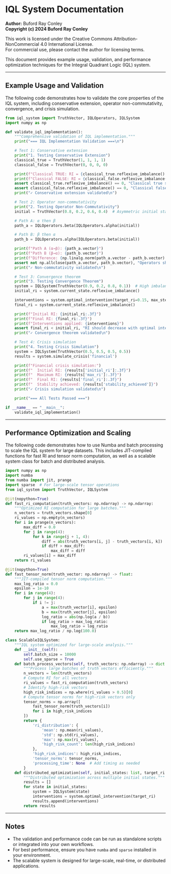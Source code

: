 # IQL System Documentation

**Author:** Buford Ray Conley  
**Copyright (c) 2024 Buford Ray Conley**

This work is licensed under the Creative Commons Attribution-NonCommercial 4.0 International License.  
For commercial use, please contact the author for licensing terms.

This document provides example usage, validation, and performance optimization techniques for the Integral Quadrant Logic (IQL) system.

---

## Example Usage and Validation

The following code demonstrates how to validate the core properties of the IQL system, including conservative extension, operator non-commutativity, convergence, and crisis simulation.

```python
from iql_system import TruthVector, IQLOperators, IQLSystem
import numpy as np

def validate_iql_implementation():
    """Comprehensive validation of IQL implementation."""
    print("=== IQL Implementation Validation ===\n")

    # Test 1: Conservative extension
    print("1. Testing Conservative Extension")
    classical_true = TruthVector(1, 1, 1, 1)
    classical_false = TruthVector(0, 0, 0, 0)

    print(f"Classical TRUE: RI = {classical_true.reflexive_imbalance():.3f}")
    print(f"Classical FALSE: RI = {classical_false.reflexive_imbalance():.3f}")
    assert classical_true.reflexive_imbalance() == 0, "Classical true should have RI = 0"
    assert classical_false.reflexive_imbalance() == 0, "Classical false should have RI = 0"
    print("✓ Conservative extension validated\n")

    # Test 2: Operator non-commutativity
    print("2. Testing Operator Non-Commutativity")
    initial = TruthVector(0.8, 0.2, 0.6, 0.4)  # Asymmetric initial state

    # Path A: α then β
    path_a = IQLOperators.beta(IQLOperators.alpha(initial))

    # Path B: β then α  
    path_b = IQLOperators.alpha(IQLOperators.beta(initial))

    print(f"Path A (α→β): {path_a.vector}")
    print(f"Path B (β→α): {path_b.vector}")
    print(f"Difference: {np.linalg.norm(path_a.vector - path_b.vector):.6f}")
    assert not np.allclose(path_a.vector, path_b.vector), "Operators should not commute"
    print("✓ Non-commutativity validated\n")

    # Test 3: Convergence theorem
    print("3. Testing Convergence Theorem")
    system = IQLSystem(TruthVector(0.9, 0.2, 0.8, 0.1))  # High imbalance
    initial_ri = system.current_state.reflexive_imbalance()

    interventions = system.optimal_intervention(target_ri=0.15, max_steps=20)
    final_ri = system.current_state.reflexive_imbalance()

    print(f"Initial RI: {initial_ri:.3f}")
    print(f"Final RI: {final_ri:.3f}")
    print(f"Interventions applied: {interventions}")
    assert final_ri < initial_ri, "RI should decrease with optimal interventions"
    print("✓ Convergence theorem validated\n")

    # Test 4: Crisis simulation
    print("4. Testing Crisis Simulation")
    system = IQLSystem(TruthVector(0.5, 0.5, 0.5, 0.5))
    results = system.simulate_crisis('financial')

    print(f"Financial crisis simulation:")
    print(f"  Initial RI: {results['initial_ri']:.3f}")
    print(f"  Maximum RI: {results['max_ri']:.3f}")
    print(f"  Final RI: {results['final_ri']:.3f}")
    print(f"  Stability achieved: {results['stability_achieved']}")
    print("✓ Crisis simulation validated\n")

    print("=== All Tests Passed ===")

if __name__ == "__main__":
    validate_iql_implementation()
```

---

## Performance Optimization and Scaling

The following code demonstrates how to use Numba and batch processing to scale the IQL system for large datasets. This includes JIT-compiled functions for fast RI and tensor norm computation, as well as a scalable system class for batch and distributed analysis.

```python
import numpy as np
import numba
from numba import jit, prange
import sparse  # For large-scale tensor operations
from iql_system import TruthVector, IQLSystem

@jit(nopython=True)
def fast_ri_computation(truth_vectors: np.ndarray) -> np.ndarray:
    """Optimized RI computation for large batches."""
    n_vectors = truth_vectors.shape[0]
    ri_values = np.empty(n_vectors)
    for i in prange(n_vectors):
        max_diff = 0.0
        for j in range(4):
            for k in range(j + 1, 4):
                diff = abs(truth_vectors[i, j] - truth_vectors[i, k])
                if diff > max_diff:
                    max_diff = diff
        ri_values[i] = max_diff
    return ri_values

@jit(nopython=True)
def fast_tensor_norm(truth_vector: np.ndarray) -> float:
    """JIT-compiled tensor norm computation."""
    max_log_ratio = 0.0
    epsilon = 1e-10
    for i in range(4):
        for j in range(4):
            if i != j:
                a = max(truth_vector[i], epsilon)
                b = max(truth_vector[j], epsilon)
                log_ratio = abs(np.log(a / b))
                if log_ratio > max_log_ratio:
                    max_log_ratio = log_ratio
    return max_log_ratio / np.log(100.0)

class ScalableIQLSystem:
    """IQL system optimized for large-scale analysis."""
    def __init__(self):
        self.batch_size = 10000
        self.use_sparse = True
    def batch_process_vectors(self, truth_vectors: np.ndarray) -> dict:
        """Process large batches of truth vectors efficiently."""
        n_vectors = len(truth_vectors)
        # Compute RI for all vectors
        ri_values = fast_ri_computation(truth_vectors)
        # Identify high-risk vectors
        high_risk_indices = np.where(ri_values > 0.5)[0]
        # Compute tensor norms for high-risk vectors only
        tensor_norms = np.array([
            fast_tensor_norm(truth_vectors[i]) 
            for i in high_risk_indices
        ])
        return {
            'ri_distribution': {
                'mean': np.mean(ri_values),
                'std': np.std(ri_values),
                'max': np.max(ri_values),
                'high_risk_count': len(high_risk_indices)
            },
            'high_risk_indices': high_risk_indices,
            'tensor_norms': tensor_norms,
            'processing_time': None  # Add timing as needed
        }
    def distributed_optimization(self, initial_states: list, target_ri: float = 0.2) -> list:
        """Distributed optimization across multiple initial states."""
        results = []
        for state in initial_states:
            system = IQLSystem(state)
            interventions = system.optimal_intervention(target_ri)
            results.append(interventions)
        return results
```

---

## Notes
- The validation and performance code can be run as standalone scripts or integrated into your own workflows.
- For best performance, ensure you have `numba` and `sparse` installed in your environment.
- The scalable system is designed for large-scale, real-time, or distributed applications. 
